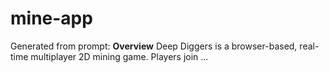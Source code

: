 # mine-app
Generated from prompt: **Overview** Deep Diggers is a browser-based, real-time multiplayer 2D mining game. Players join ...
